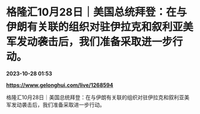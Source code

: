 # 格隆汇10月28日｜美国总统拜登：在与伊朗有关联的组织对驻伊拉克和叙利亚美军发动袭击后，我们准备采取进一步行动。

**2023-10-28 01:53**

**https://www.gelonghui.com/live/1268594**

格隆汇10月28日｜美国总统拜登：在与伊朗有关联的组织对驻伊拉克和叙利亚美军发动袭击后，我们准备采取进一步行动。